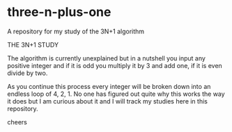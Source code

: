 # three-n-plus-one
A repository for my study of the 3N+1 algorithm 

THE 3N+1 STUDY

The algorithm is currently unexplained but in a nutshell you input any positive integer and if it is odd you multiply it by 3 and add one,
if it is even divide by two.

As you continue this process every integer will be broken down into an endless loop of 4, 2, 1.
No one has figured out quite why this works the way it does but I am curious about it and I will track my studies here
in this repository.

cheers
